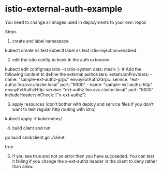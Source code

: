 # istio-external-auth-example
You need to change all images used in deployments to your own repos

Steps

1. create and label namespace

kubectl create ns test
kubectl label ns test istio-injection=enabled

2. edit the istio config to hook in the auth extension

kubectl edit configmap istio -n istio-system
data:
  mesh: |-
    # Add the following content to define the external authorizers.
    extensionProviders:
    - name: "sample-ext-authz-grpc"
      envoyExtAuthzGrpc:
        service: "ext-authz.foo.svc.cluster.local"
        port: "9000"
    - name: "sample-ext-authz-http"
      envoyExtAuthzHttp:
        service: "ext-authz.foo.svc.cluster.local"
        port: "8000"
        includeHeadersInCheck: ["x-ext-authz"]
        

3. apply resources (don't bother with deploy and service files if you don't want to test regular http routing with istio)

kubectl apply -f kubernetes/

4. build client and run

go build cmd/client.go
./client 

true


5. If you see true and not an error then you have succeeded. You can test it failing if you change the x-ext-authz header in the client to deny rather than allow.
